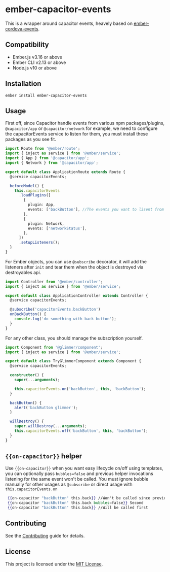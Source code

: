 # ember-capacitor-events

This is a wrapper around capacitor events, heavely based on [ember-cordova-events](http://corber.io/pages/addons/events.html).

## Compatibility

- Ember.js v3.16 or above
- Ember CLI v2.13 or above
- Node.js v10 or above

## Installation

```
ember install ember-capacitor-events
```

## Usage

First off, since Capacitor handle events from various npm packages/plugins, `@capacitor/app` or `@capacitor/network` for example,
we need to configure the capacitorEvents service to listen for them, you must install these packages as you see fit.

```ts
import Route from '@ember/route';
import { inject as service } from '@ember/service';
import { App } from '@capacitor/app';
import { Network } from '@capacitor/app';

export default class ApplicationRoute extends Route {
  @service capacitorEvents;

  beforeModel() {
    this.capacitorEvents
      .loadPlugins([
        {
          plugin: App,
          events: ['backButton'], //The events you want to lisent from this particular Plugin
        },
        {
          plugin: Network,
          events: ['networkStatus'],
        },
      ])
      .setupListeners();
  }
}
```

For Ember objects, you can use `@subscribe` decorator, it will add the listeners after `init`
and tear them when the object is destroyed via destroyables api.

```ts
import Controller from '@ember/controller';
import { inject as service } from '@ember/service';

export default class ApplicationController extends Controller {
  @service capacitorEvents;

  @subscribe('capacitorEvents.backButton')
  onBackButton() {
    console.log('do something with back button');
  }
}
```

For any other class, you should manage the subscription yourself.

```ts
import Component from '@glimmer/component';
import { inject as service } from '@ember/service';

export default class TryGlimmerComponent extends Component {
  @service capacitorEvents;

  constructor() {
    super(...arguments);

    this.capacitorEvents.on('backButton', this, 'backButton');
  }

  backButton() {
    alert('backButton glimmer');
  }

  willDestroy() {
    super.willDestroy(...arguments);
    this.capacitorEvents.off('backButton', this, 'backButton');
  }
}
```

## `{{on-capacitor}}` helper

Use `{{on-capacitor}}` when you want easy lifecycle on/off using templates, you can optionally pass `bubbles=false` and previous helper invocations listening for the same event won't be called. You must ignore bubble manually for other usages as `@subscribe` or direct usage with `this.capacitorEvents.on`

```hbs
 {{on-capacitor "backButton" this.back}} //Won't be called since previous bubbles false
 {{on-capacitor "backButton" this.back bubbles=false}} Second
 {{on-capacitor "backButton" this.back}} //Will be called first
```

## Contributing

See the [Contributing](CONTRIBUTING.md) guide for details.

## License

This project is licensed under the [MIT License](LICENSE.md).
